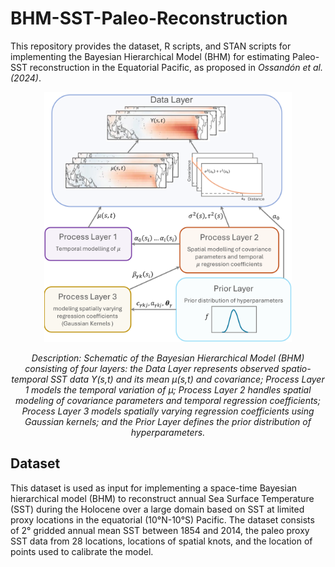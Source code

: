 # BHM-SST-Paleo-Reconstruction
This repository provides the dataset, R scripts, and STAN scripts for implementing the Bayesian Hierarchical Model (BHM) for estimating Paleo-SST reconstruction in the Equatorial Pacific, as proposed in _Ossandón et al. (2024)_.
<div align="center">
  <img src="Fig01.png" alt="" height="400"/>
  <p><em>Description: Schematic of the Bayesian Hierarchical Model (BHM) consisting of four layers: the Data Layer represents observed spatio-temporal SST data Y(s,t) and its mean μ(s,t) and covariance; Process Layer 1 models the temporal variation of μ; Process Layer 2 handles spatial modeling of covariance parameters and temporal regression coefficients; Process Layer 3 models spatially varying regression coefficients using Gaussian kernels; and the Prior Layer defines the prior distribution of hyperparameters.</em></p>
</div>

## Dataset
This dataset is used as input for implementing a space-time Bayesian hierarchical model (BHM) to reconstruct annual Sea Surface Temperature (SST) during the Holocene over a large domain based on SST at limited proxy locations in the equatorial (10°N-10°S) Pacific. The dataset consists of 2° gridded annual mean SST between 1854 and 2014, the paleo proxy SST data from 28 locations, locations of spatial knots, and the location of points used to calibrate the model.
